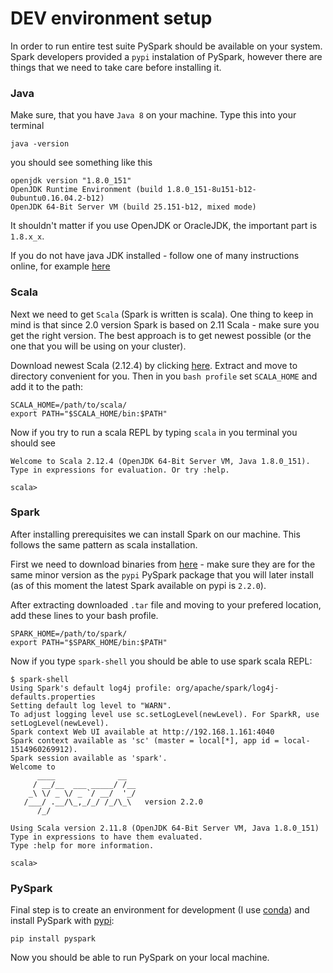 # DEV environment setup

In order to run entire test suite PySpark should be available on your system. Spark developers provided a `pypi` instalation of PySpark, however there are things that we need to take care before installing it.

### Java

Make sure, that you have `Java 8` on your machine. Type this into your terminal
```
java -version
```
you should see something like this
```
openjdk version "1.8.0_151"
OpenJDK Runtime Environment (build 1.8.0_151-8u151-b12-0ubuntu0.16.04.2-b12)
OpenJDK 64-Bit Server VM (build 25.151-b12, mixed mode)
```
It shouldn't matter if you use OpenJDK or OracleJDK, the important part is `1.8.x_x`.

If you do not have java JDK installed - follow one of many instructions online, for example [here](http://openjdk.java.net/install/)

### Scala

Next we need to get `Scala` (Spark is written is scala). One thing to keep in mind is that since 2.0 version Spark is based on 2.11 Scala - make sure you get the right version. The best approach is to get newest possible (or the one that you will be using on your cluster).

Download newest Scala (2.12.4) by clicking [here](https://downloads.lightbend.com/scala/2.12.4/scala-2.12.4.tgz).
Extract and move to directory convenient for you. Then in you `bash profile` set `SCALA_HOME` and add it to the path:
```
SCALA_HOME=/path/to/scala/
export PATH="$SCALA_HOME/bin:$PATH"
```
Now if you try to run a scala REPL by typing `scala` in you terminal you should see
```
Welcome to Scala 2.12.4 (OpenJDK 64-Bit Server VM, Java 1.8.0_151).
Type in expressions for evaluation. Or try :help.

scala>
```

### Spark 

After installing prerequisites we can install Spark on our machine. This follows the same pattern as scala installation.

First we need to download binaries from [here](https://spark.apache.org/downloads.html) - make sure they are for the same minor version as the `pypi` PySpark package that you will later install (as of this moment the latest Spark available on pypi is `2.2.0`).

After extracting downloaded `.tar` file and moving to your prefered location, add these lines to your bash profile.
```
SPARK_HOME=/path/to/spark/
export PATH="$SPARK_HOME/bin:$PATH"
```
Now if you type `spark-shell` you should be able to use spark scala REPL:
```
$ spark-shell
Using Spark's default log4j profile: org/apache/spark/log4j-defaults.properties
Setting default log level to "WARN".
To adjust logging level use sc.setLogLevel(newLevel). For SparkR, use setLogLevel(newLevel).
Spark context Web UI available at http://192.168.1.161:4040
Spark context available as 'sc' (master = local[*], app id = local-1514960269912).
Spark session available as 'spark'.
Welcome to
      ____              __
     / __/__  ___ _____/ /__
    _\ \/ _ \/ _ `/ __/  '_/
   /___/ .__/\_,_/_/ /_/\_\   version 2.2.0
      /_/
         
Using Scala version 2.11.8 (OpenJDK 64-Bit Server VM, Java 1.8.0_151)
Type in expressions to have them evaluated.
Type :help for more information.

scala>
```

### PySpark

Final step is to create an environment for development (I use [conda](https://conda.io/docs/user-guide/tasks/manage-environments.html)) and install PySpark with [pypi](https://pypi.python.org/pypi/pyspark/2.2.0):
```
pip install pyspark
```

Now you should be able to run PySpark on your local machine.